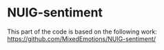 # NUIG-sentiment
This part of the code is based on the following work:
https://github.com/MixedEmotions/NUIG-sentiment/